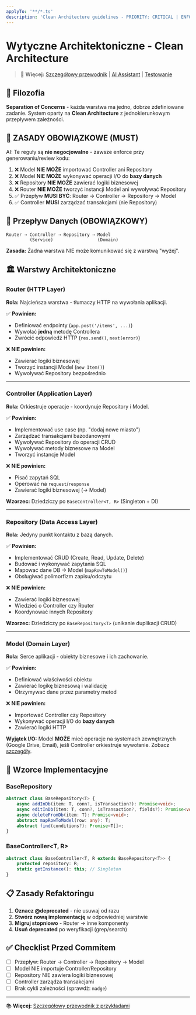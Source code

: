 ```yaml
---
applyTo: '**/*.ts'
description: 'Clean Architecture guidelines - PRIORITY: CRITICAL | ENFORCE: STRICT | Version: 2.0'
---
```


# Wytyczne Architektoniczne - Clean Architecture

> 📖 **Więcej:** [Szczegółowy przewodnik](./architektura-szczegoly.md) | [AI Assistant](./architektura-ai-assistant.md) | [Testowanie](./architektura-testowanie.md)

## 🎯 Filozofia

**Separation of Concerns** - każda warstwa ma jedno, dobrze zdefiniowane zadanie.
System oparty na **Clean Architecture** z jednokierunkowym przepływem zależności.

## 🚨 ZASADY OBOWIĄZKOWE (MUST)

AI: Te reguły są **nie negocjowalne** - zawsze enforce przy generowaniu/review kodu:

1. ❌ Model **NIE MOŻE** importować Controller ani Repository
2. ❌ Model **NIE MOŻE** wykonywać operacji I/O do **bazy danych**
3. ❌ Repository **NIE MOŻE** zawierać logiki biznesowej
4. ❌ Router **NIE MOŻE** tworzyć instancji Model ani wywoływać Repository
5. ✅ Przepływ **MUSI BYĆ**: Router → Controller → Repository → Model
6. ✅ Controller **MUSI** zarządzać transakcjami (nie Repository)

## 📐 Przepływ Danych (OBOWIĄZKOWY)

```
Router → Controller → Repository → Model
         (Service)                 (Domain)
```

**Zasada:** Żadna warstwa NIE może komunikować się z warstwą "wyżej".

## 🏛️ Warstwy Architektoniczne

### **Router (HTTP Layer)**

**Rola:** Najcieńsza warstwa - tłumaczy HTTP na wywołania aplikacji.

✅ **Powinien:**

-   Definiować endpointy (`app.post('/items', ...)`)
-   Wywołać **jedną** metodę Controllera
-   Zwrócić odpowiedź HTTP (`res.send()`, `next(error)`)

❌ **NIE powinien:**

-   Zawierać logiki biznesowej
-   Tworzyć instancji Model (`new Item()`)
-   Wywoływać Repository bezpośrednio

---

### **Controller (Application Layer)**

**Rola:** Orkiestruje operacje - koordynuje Repository i Model.

✅ **Powinien:**

-   Implementować use case (np. "dodaj nowe miasto")
-   Zarządzać transakcjami bazodanowymi
-   Wywoływać Repository do operacji CRUD
-   Wywoływać metody biznesowe na Model
-   Tworzyć instancje Model

❌ **NIE powinien:**

-   Pisać zapytań SQL
-   Operować na `request`/`response`
-   Zawierać logiki biznesowej (→ Model)

**Wzorzec:** Dziedziczy po `BaseController<T, R>` (Singleton + DI)

---

### **Repository (Data Access Layer)**

**Rola:** Jedyny punkt kontaktu z bazą danych.

✅ **Powinien:**

-   Implementować CRUD (Create, Read, Update, Delete)
-   Budować i wykonywać zapytania SQL
-   Mapować dane DB → Model (`mapRowToModel()`)
-   Obsługiwać polimorfizm zapisu/odczytu

❌ **NIE powinien:**

-   Zawierać logiki biznesowej
-   Wiedzieć o Controller czy Router
-   Koordynować innych Repository

**Wzorzec:** Dziedziczy po `BaseRepository<T>` (unikanie duplikacji CRUD)

---

### **Model (Domain Layer)**

**Rola:** Serce aplikacji - obiekty biznesowe i ich zachowanie.

✅ **Powinien:**

-   Definiować właściwości obiektu
-   Zawierać logikę biznesową i walidację
-   Otrzymywać dane przez parametry metod

❌ **NIE powinien:**

-   Importować Controller czy Repository
-   Wykonywać operacji I/O do **bazy danych**
-   Zawierać logiki HTTP

**Wyjątek I/O:** Model **MOŻE** mieć operacje na systemach zewnętrznych (Google Drive, Email),
jeśli Controller orkiestruje wywołanie. Zobacz [szczegóły](./architektura-szczegoly.md#model-io).

## 🔧 Wzorce Implementacyjne

### BaseRepository<T>

```typescript
abstract class BaseRepository<T> {
    async addInDb(item: T, conn?, isTransaction?): Promise<void>;
    async editInDb(item: T, conn?, isTransaction?, fields?): Promise<void>;
    async deleteFromDb(item: T): Promise<void>;
    abstract mapRowToModel(row: any): T;
    abstract find(conditions?): Promise<T[]>;
}
```

### BaseController<T, R>

```typescript
abstract class BaseController<T, R extends BaseRepository<T>> {
    protected repository: R;
    static getInstance(): this; // Singleton
}
```

## 📋 Zasady Refaktoringu

1. **Oznacz @deprecated** - nie usuwaj od razu
2. **Stwórz nową implementację** w odpowiedniej warstwie
3. **Migruj stopniowo** - Router → inne komponenty
4. **Usuń deprecated** po weryfikacji (grep/search)

## ✅ Checklist Przed Commitem

-   [ ] Przepływ: Router → Controller → Repository → Model
-   [ ] Model NIE importuje Controller/Repository
-   [ ] Repository NIE zawiera logiki biznesowej
-   [ ] Controller zarządza transakcjami
-   [ ] Brak cykli zależności (sprawdź: `madge`)

---

📚 **Więcej:** [Szczegółowy przewodnik z przykładami](./architektura-szczegoly.md)
